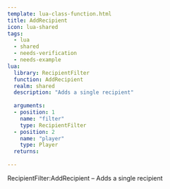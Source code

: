 ```yaml
---
template: lua-class-function.html
title: AddRecipient
icon: lua-shared
tags:
  - lua
  - shared
  - needs-verification
  - needs-example
lua:
  library: RecipientFilter
  function: AddRecipient
  realm: shared
  description: "Adds a single recipient"
  
  arguments:
  - position: 1
    name: "filter"
    type: RecipientFilter
  - position: 2
    name: "player"
    type: Player
  returns:
    
---
```


<div class="lua__search__keywords">
RecipientFilter:AddRecipient &#x2013; Adds a single recipient
</div>
